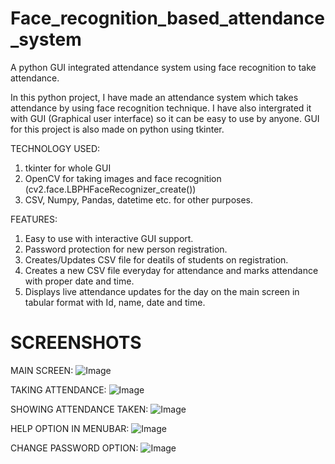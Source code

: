# Face_recognition_based_attendance_system
A python GUI integrated attendance system using face recognition to take attendance.

In this python project, I have made an attendance system which takes attendance by using face recognition technique. I have also intergrated it with GUI (Graphical user interface) so it can be easy to use by anyone. GUI for this project is also made on python using tkinter.

TECHNOLOGY USED:
1) tkinter for whole GUI
2) OpenCV for taking images and face recognition (cv2.face.LBPHFaceRecognizer_create())
3) CSV, Numpy, Pandas, datetime etc. for other purposes.

FEATURES:
1) Easy to use with interactive GUI support.
2) Password protection for new person registration.
3) Creates/Updates CSV file for deatils of students on registration.
4) Creates a new CSV file everyday for attendance and marks attendance with proper date and time.
5) Displays live attendance updates for the day on the main screen in tabular format with Id, name, date and time.

# SCREENSHOTS
MAIN SCREEN:
![Image](https://github.com/user-attachments/assets/98ecb5bb-7565-451b-bab5-3901b4e6ae88)

TAKING ATTENDANCE:
![Image](https://github.com/user-attachments/assets/315eda0c-23be-4cf8-94a0-00dbbbc2df65)

SHOWING ATTENDANCE TAKEN:
![Image](https://github.com/user-attachments/assets/ff085a47-1e64-4bdc-9e72-319b19ef9a44)

HELP OPTION IN MENUBAR:
![Image](https://github.com/user-attachments/assets/4d1417c6-fb31-4eb5-85ed-49de97cf30ed)

CHANGE PASSWORD OPTION:
![Image](https://github.com/user-attachments/assets/9bc2330b-87a4-4a98-aff9-90e76d237ed1)
